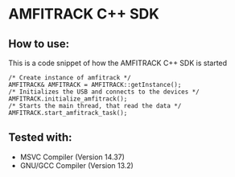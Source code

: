 # AMFITRACK C++ SDK



## How to use:
This is a code snippet of how the AMFITRACK C++ SDK is started

    /* Create instance of amfitrack */ 
    AMFITRACK& AMFITRACK = AMFITRACK::getInstance(); 
    /* Initializes the USB and connects to the devices */
    AMFITRACK.initialize_amfitrack();
    /* Starts the main thread, that read the data */
    AMFITRACK.start_amfitrack_task();


## Tested with:

- MSVC Compiler (Version 14.37)
- GNU/GCC Compiler (Version 13.2)